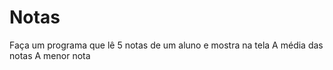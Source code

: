 # Notas
Faça um programa que lê 5 notas de um aluno e mostra na tela A média das notas A menor nota
